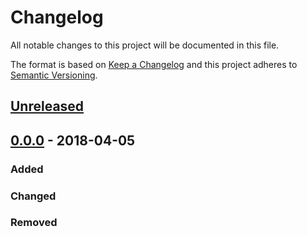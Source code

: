 # Changelog
All notable changes to this project will be documented in this file.

The format is based on [Keep a Changelog](http://keepachangelog.com/en/1.0.0/)
and this project adheres to [Semantic Versioning](http://semver.org/spec/v2.0.0.html).

## [Unreleased]

## [0.0.0] - 2018-04-05
### Added
### Changed
### Removed

[Unreleased]: https://github.com/Naamio/naamio/compare/v1.0.0...HEAD
[0.0.0]: https://github.com/Naamio/naamio/compare/v0.0.0...v0.0.2
